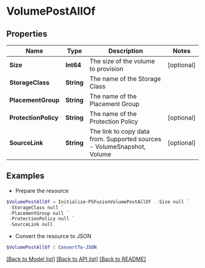 # VolumePostAllOf
## Properties

Name | Type | Description | Notes
------------ | ------------- | ------------- | -------------
**Size** | **Int64** | The size of the volume to provision | [optional] 
**StorageClass** | **String** | The name of the Storage Class | 
**PlacementGroup** | **String** | The name of the Placement Group | 
**ProtectionPolicy** | **String** | The name of the Protection Policy | [optional] 
**SourceLink** | **String** | The link to copy data from. Supported sources - VolumeSnapshot, Volume | [optional] 

## Examples

- Prepare the resource
```powershell
$VolumePostAllOf = Initialize-PSFusionVolumePostAllOf  -Size null `
 -StorageClass null `
 -PlacementGroup null `
 -ProtectionPolicy null `
 -SourceLink null
```

- Convert the resource to JSON
```powershell
$VolumePostAllOf | ConvertTo-JSON
```

[[Back to Model list]](../README.md#documentation-for-models) [[Back to API list]](../README.md#documentation-for-api-endpoints) [[Back to README]](../README.md)

